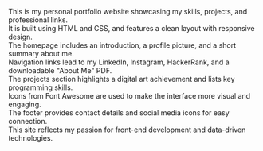 This is my personal portfolio website showcasing my skills, projects, and professional links.  
It is built using HTML and CSS, and features a clean layout with responsive design.  
The homepage includes an introduction, a profile picture, and a short summary about me.  
Navigation links lead to my LinkedIn, Instagram, HackerRank, and a downloadable "About Me" PDF.  
The projects section highlights a digital art achievement and lists key programming skills.  
Icons from Font Awesome are used to make the interface more visual and engaging.  
The footer provides contact details and social media icons for easy connection.  
This site reflects my passion for front-end development and data-driven technologies.
